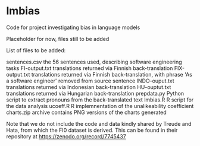 # lmbias
Code for project investigating bias in language models

Placeholder for now, files still to be added

List of files to be added:

sentences.csv      the 56 sentences used, describing software engineering tasks
FI-output.txt      translations returned via Finnish back-translation
FIX-output.txt     translations returned via Finnish back-translation, with phrase 'As a software engineer' removed from source sentence
INDO-ouput.txt     translations returned via Indonesian back-translation
HU-ouptut.txt      translations returned via Hungarian back-translation
prepdata.py        Python script to extract pronouns from the back-translated text
lmbias.R           R script for the data analysis
ucoeff.R           R implemnentation of the unalikeability coefficient
charts.zip         archive contains PNG versions of the charts generated

Note that we do not include the code and data kindly shared by Treude and Hata, from which the FI0 dataset is derived. 
This can be found in their repository at https://zenodo.org/record/7745437 
